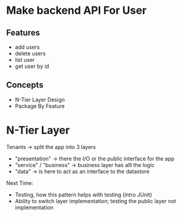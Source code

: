 # Make  backend API For User

## Features
- add users
- delete users
- list user
- get user by id 

## Concepts
- N-Tier Layer Design
- Package By Feature

# N-Tier Layer 

Tenants -> split the app into 3 layers
- "presentation" -> there the I/O or the public interface for the app
- "service" / "business" -> business layer has alll the logic 
- "data" -> is here to act as an interface to the datastore

Next Time:
 - Testing, how this pattern helps with testing (intro JUnit)
 - Ability to switch layer implementation; testing the public layer not implementation